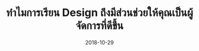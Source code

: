 ---
title: "ทำไมการเรียน Design ถึงมีส่วนช่วยให้คุณเป็นผู้จัดการที่ดีขึ้น"
date: 2018-10-29
# weight: 1
# aliases: ["/first"]
tags: ["design", "management"]
draft: true
hidemeta: false
UseHugoToc: true
showToc: true
TocOpen: false
cover:
    image: "/img/designer.webp" # image path/url
    alt: "" # alt text
    # caption: "<text>" # display caption under cover
    relative: false # when using page bundles set this to true
    hidden: true # only hide on current single page
---